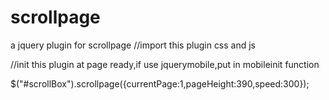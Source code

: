scrollpage
==========

a jquery plugin for scrollpage
//import this plugin css and js
<link rel="stylesheet" type="text/css" href="../css/scrollpage.css">
<script type="text/javascript" src="../js/scrollpage.js"></script>

//init this plugin at page ready,if use jquerymobile,put in  mobileinit function

$("#scrollBox").scrollpage({currentPage:1,pageHeight:390,speed:300});

